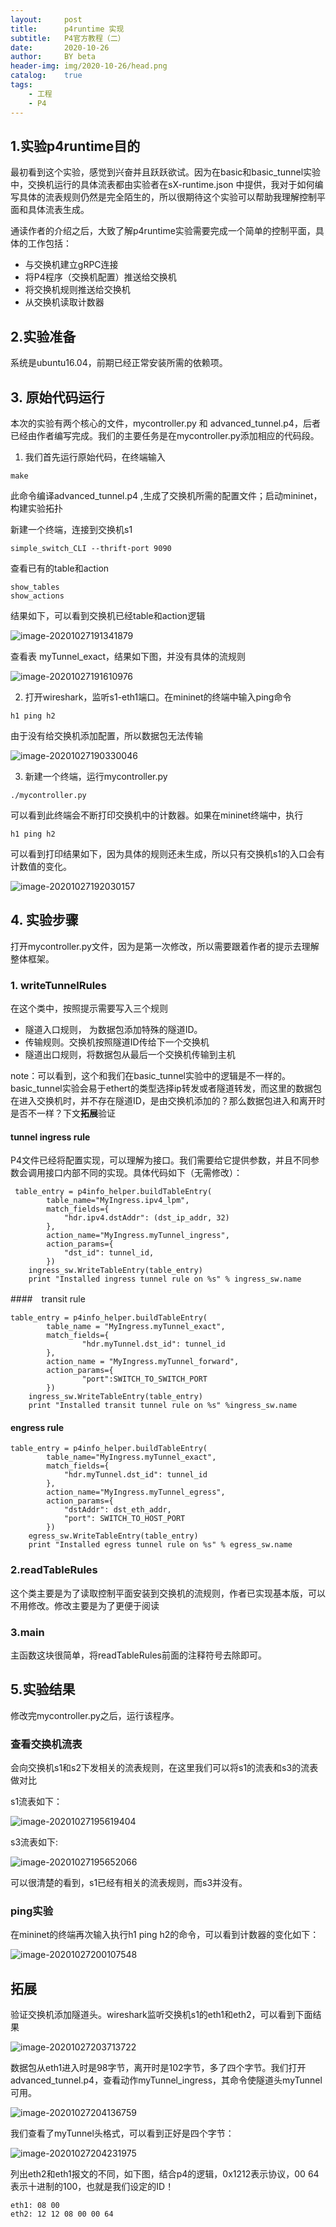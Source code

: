 ```yaml
---
layout:     post
title:      p4runtime 实现
subtitle:   P4官方教程（二）
date:       2020-10-26
author:     BY beta
header-img: img/2020-10-26/head.png
catalog:    true
tags:
    - 工程
    - P4
---
```


## 1.实验p4runtime目的

最初看到这个实验，感觉到兴奋并且跃跃欲试。因为在basic和basic_tunnel实验中，交换机运行的具体流表都由实验者在sX-runtime.json 中提供，我对于如何编写具体的流表规则仍然是完全陌生的，所以很期待这个实验可以帮助我理解控制平面和具体流表生成。

通读作者的介绍之后，大致了解p4runtime实验需要完成一个简单的控制平面，具体的工作包括：

- 与交换机建立gRPC连接
- 将P4程序（交换机配置）推送给交换机
- 将交换机规则推送给交换机
- 从交换机读取计数器

## 2.实验准备

系统是ubuntu16.04，前期已经正常安装所需的依赖项。

## 3. 原始代码运行

本次的实验有两个核心的文件，mycontroller.py 和 advanced_tunnel.p4，后者已经由作者编写完成。我们的主要任务是在mycontroller.py添加相应的代码段。

1. 我们首先运行原始代码，在终端输入

```
make
```

此命令编译advanced_tunnel.p4 ,生成了交换机所需的配置文件；启动mininet，构建实验拓扑

新建一个终端，连接到交换机s1

```
simple_switch_CLI --thrift-port 9090
```

查看已有的table和action

```
show_tables
show_actions
```

结果如下，可以看到交换机已经table和action逻辑

![image-20201027191341879](https://i.loli.net/2020/10/27/jfiBxE1z9KHPyoN.png)

查看表 myTunnel_exact，结果如下图，并没有具体的流规则

![image-20201027191610976](https://i.loli.net/2020/10/27/694W1AuY8L3KaPU.png)

2. 打开wireshark，监听s1-eth1端口。在mininet的终端中输入ping命令

```
h1 ping h2
```

由于没有给交换机添加配置，所以数据包无法传输

![image-20201027190330046](https://i.loli.net/2020/10/27/MFZhDEomSquTt8l.png)

3. 新建一个终端，运行mycontroller.py 

```
./mycontroller.py
```

可以看到此终端会不断打印交换机中的计数器。如果在mininet终端中，执行

```
h1 ping h2
```

可以看到打印结果如下，因为具体的规则还未生成，所以只有交换机s1的入口会有计数值的变化。

![image-20201027192030157](https://i.loli.net/2020/10/27/R6PNs2hipwrf9Uv.png)

## 4. 实验步骤

打开mycontroller.py文件，因为是第一次修改，所以需要跟着作者的提示去理解整体框架。

### 1. writeTunnelRules

在这个类中，按照提示需要写入三个规则

- 隧道入口规则， 为数据包添加特殊的隧道ID。
- 传输规则。交换机按照隧道ID传给下一个交换机
- 隧道出口规则，将数据包从最后一个交换机传输到主机

note：可以看到，这个和我们在basic_tunnel实验中的逻辑是不一样的。basic_tunnel实验会易于ethert的类型选择ip转发或者隧道转发，而这里的数据包在进入交换机时，并不存在隧道ID，是由交换机添加的？那么数据包进入和离开时是否不一样？下文**拓展**验证

#### tunnel ingress rule

P4文件已经将配置实现，可以理解为接口。我们需要给它提供参数，并且不同参数会调用接口内部不同的实现。具体代码如下（无需修改）：

```
 table_entry = p4info_helper.buildTableEntry(
        table_name="MyIngress.ipv4_lpm",
        match_fields={
            "hdr.ipv4.dstAddr": (dst_ip_addr, 32)
        },
        action_name="MyIngress.myTunnel_ingress",
        action_params={
            "dst_id": tunnel_id,
        })
    ingress_sw.WriteTableEntry(table_entry)
    print "Installed ingress tunnel rule on %s" % ingress_sw.name
```

####　transit rule

```
table_entry = p4info_helper.buildTableEntry(
        table_name = "MyIngress.myTunnel_exact",
        match_fields={
                "hdr.myTunnel.dst_id": tunnel_id
        },
        action_name = "MyIngress.myTunnel_forward",
        action_params={
                "port":SWITCH_TO_SWITCH_PORT
        })
    ingress_sw.WriteTableEntry(table_entry)
    print "Installed transit tunnel rule on %s" %ingress_sw.name
```

#### engress rule

```
table_entry = p4info_helper.buildTableEntry(
        table_name="MyIngress.myTunnel_exact",
        match_fields={
            "hdr.myTunnel.dst_id": tunnel_id
        },
        action_name="MyIngress.myTunnel_egress",
        action_params={
            "dstAddr": dst_eth_addr,
            "port": SWITCH_TO_HOST_PORT
        })
    egress_sw.WriteTableEntry(table_entry)
    print "Installed egress tunnel rule on %s" % egress_sw.name

```



### 2.readTableRules

这个类主要是为了读取控制平面安装到交换机的流规则，作者已实现基本版，可以不用修改。修改主要是为了更便于阅读

### 3.main

主函数这块很简单，将readTableRules前面的注释符号去除即可。

## 5.实验结果

修改完mycontroller.py之后，运行该程序。

### 查看交换机流表

会向交换机s1和s2下发相关的流表规则，在这里我们可以将s1的流表和s3的流表做对比

s1流表如下：

![image-20201027195619404](https://i.loli.net/2020/10/27/opCJjFdnigN48IQ.png)

s3流表如下:

![image-20201027195652066](https://i.loli.net/2020/10/27/F85JKromCfuiwUD.png)

可以很清楚的看到，s1已经有相关的流表规则，而s3并没有。

### ping实验

在mininet的终端再次输入执行h1 ping h2的命令，可以看到计数器的变化如下：

![image-20201027200107548](https://i.loli.net/2020/10/27/7ZF3pNaxG4YVEeA.png)

## 拓展

验证交换机添加隧道头。wireshark监听交换机s1的eth1和eth2，可以看到下面结果

![image-20201027203713722](https://i.loli.net/2020/10/27/Q54qCi7RvgVaKtZ.png)

数据包从eth1进入时是98字节，离开时是102字节，多了四个字节。我们打开advanced_tunnel.p4，查看动作myTunnel_ingress，其命令使隧道头myTunnel可用。

![image-20201027204136759](https://i.loli.net/2020/10/27/XvIC7baSn1hzjfy.png)

我们查看了myTunnel头格式，可以看到正好是四个字节：

![image-20201027204231975](https://i.loli.net/2020/10/27/Vv5aCHdA8j4DW2N.png)

列出eth2和eth1报文的不同，如下图，结合p4的逻辑，0x1212表示协议，00 64 表示十进制的100，也就是我们设定的ID！

```
eth1: 08 00
eth2: 12 12 08 00 00 64
```

